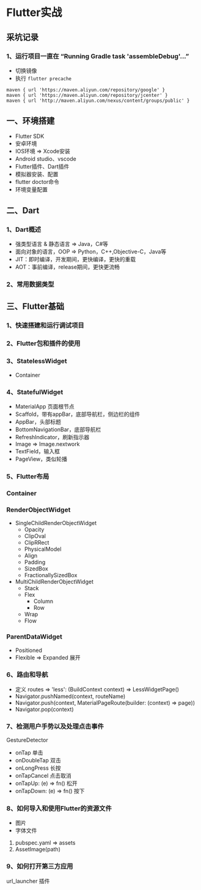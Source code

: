 # Flutter实战

## 采坑记录   

### 1、运行项目一直在 “Running Gradle task 'assembleDebug'...”

* 切换镜像
* 执行 `flutter precache`

```
maven { url 'https://maven.aliyun.com/repository/google' }
maven { url 'https://maven.aliyun.com/repository/jcenter' }
maven { url 'http://maven.aliyun.com/nexus/content/groups/public' }
```

## 一、环境搭建

* Flutter SDK
* 安卓环境
* IOS环境 => Xcode安装
* Android studio、vscode
* Flutter插件、Dart插件
* 模拟器安装、配置
* flutter doctor命令
* 环境变量配置

## 二、Dart

### 1、Dart概述

* 强类型语言 & 静态语言 => Java，C#等
* 面向对象的语言，OOP => Python，C++,Objective-C，Java等
* JIT：即时编译，开发期间，更快编译，更快的重载
* AOT：事前编译，release期间，更快更流畅

### 2、常用数据类型

## 三、Flutter基础

### 1、快速搭建和运行调试项目

### 2、Flutter包和插件的使用

### 3、StatelessWidget

* Container

### 4、StatefulWidget

* MaterialApp 页面根节点
* Scaffold，带有appBar，底部导航栏，侧边栏的组件
* AppBar，头部标题
* BottomNavigationBar，底部导航栏
* RefreshIndicator，刷新指示器
* Image => Image.nextwork
* TextField，输入框
* PageView，类似轮播

### 5、Flutter布局

### Container

### RenderObjectWidget 

* SingleChildRenderObjectWidget
  * Opacity
  * ClipOval
  * ClipRRect
  * PhysicalModel
  * Align
  * Padding
  * SizedBox
  * FractionallySizedBox
* MultiChildRenderObjectWidget
  * Stack
  * Flex
    * Column
    * Row
  * Wrap
  * Flow

### ParentDataWidget

* Positioned
* Flexible => Expanded 展开

### 6、路由和导航

* 定义 routes => 'less': (BuildContext context) => LessWidgetPage()
* Navigator.pushNamed(context, routeName)
* Navigator.push(context, MaterialPageRoute(builder: (context) => page))
* Navigator.pop(context)

### 7、检测用户手势以及处理点击事件

GestureDetector

* onTap 单击
* onDoubleTap 双击
* onLongPress 长按
* onTapCancel 点击取消
* onTapUp: (e) => fn() 松开
* onTapDown: (e) => fn() 按下

### 8、如何导入和使用Flutter的资源文件

* 图片
* 字体文件

1. pubspec.yaml => assets
2. AssetImage(path)

### 9、如何打开第三方应用

url_launcher 插件



